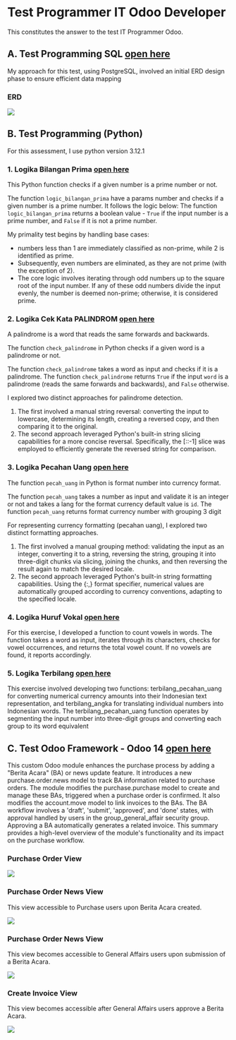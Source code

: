 # Test Programmer IT Odoo Developer

This constitutes the answer to the test IT Programmer Odoo.

## A. Test Programming SQL [open here](https://github.com/arindra97/test_odoo/tree/main/SQL%20Test)

My approach for this test, using PostgreSQL, involved an initial ERD design phase to ensure efficient data mapping

### ERD

<image src="public/image/ERD_SQL_Test.png">

## B. Test Programming (Python)

For this assessment, I use python version 3.12.1

### 1. Logika Bilangan Prima [open here](https://github.com/arindra97/test_odoo/blob/main/Python/1_logic_bilangan_prima.py)

This Python function checks if a given number is a prime number or not.

The function `logic_bilangan_prima` have a params number and checks if a given number is a prime number. It follows the logic below:
The function `logic_bilangan_prima` returns a boolean value - `True` if the input number is a prime number, and `False` if it is not a prime number.

My primality test begins by handling base cases:

-   numbers less than 1 are immediately classified as non-prime, while 2 is identified as prime.
-   Subsequently, even numbers are eliminated, as they are not prime (with the exception of 2).
-   The core logic involves iterating through odd numbers up to the square root of the input number. If any of these odd numbers divide the input evenly, the number is deemed non-prime; otherwise, it is considered prime.

### 2. Logika Cek Kata PALINDROM [open here](https://github.com/arindra97/test_odoo/blob/main/Python/2_check_palindrom_word.py)

A palindrome is a word that reads the same forwards and backwards.

The function `check_palindrome` in Python checks if a given word is a palindrome or not.

The function `check_palindrome` takes a word as input and checks if it is a palindrome.
The function `check_palindrome` returns `True` if the input `word` is a palindrome (reads
the same forwards and backwards), and `False` otherwise.

I explored two distinct approaches for palindrome detection.

1. The first involved a manual string reversal: converting the input to lowercase, determining its length, creating a reversed copy, and then comparing it to the original.
2. The second approach leveraged Python's built-in string slicing capabilities for a more concise reversal. Specifically, the [::-1] slice was employed to efficiently generate the reversed string for comparison.

### 3. Logika Pecahan Uang [open here](https://github.com/arindra97/test_odoo/blob/main/Python/3_logic_pecahan_uang.py)

The function `pecah_uang` in Python is format number into currency format.

The function `pecah_uang` takes a number as input and validate it is an integer or not and takes a lang for the format currency default value is `id`.
The function `pecah_uang` returns format currency number with grouping 3 digit

For representing currency formatting (pecahan uang), I explored two distinct formatting approaches.

1. The first involved a manual grouping method: validating the input as an integer, converting it to a string, reversing the string, grouping it into three-digit chunks via slicing, joining the chunks, and then reversing the result again to match the desired locale.
2. The second approach leveraged Python's built-in string formatting capabilities. Using the {:,} format specifier, numerical values are automatically grouped according to currency conventions, adapting to the specified locale.

### 4. Logika Huruf Vokal [open here](https://github.com/arindra97/test_odoo/blob/main/Python/4_logic_huruf_vokal.py)

For this exercise, I developed a function to count vowels in words. The function takes a word as input, iterates through its characters, checks for vowel occurrences, and returns the total vowel count. If no vowels are found, it reports accordingly.

### 5. Logika Terbilang [open here](https://github.com/arindra97/test_odoo/blob/main/Python/5_logic_terbilang.py)

This exercise involved developing two functions: terbilang_pecahan_uang for converting numerical currency amounts into their Indonesian text representation, and terbilang_angka for translating individual numbers into Indonesian words. The terbilang_pecahan_uang function operates by segmenting the input number into three-digit groups and converting each group to its word equivalent

## C. Test Odoo Framework - Odoo 14 [open here](https://github.com/arindra97/test_odoo/tree/main/custom_purchase)

This custom Odoo module enhances the purchase process by adding a "Berita Acara" (BA) or news update feature. It introduces a new purchase.order.news model to track BA information related to purchase orders. The module modifies the purchase.purchase model to create and manage these BAs, triggered when a purchase order is confirmed. It also modifies the account.move model to link invoices to the BAs. The BA workflow involves a 'draft', 'submit', 'approved', and 'done' states, with approval handled by users in the group_general_affair security group. Approving a BA automatically generates a related invoice. This summary provides a high-level overview of the module's functionality and its impact on the purchase workflow.

### Purchase Order View

<image src="public/image/purchase_order_view.png">

### Purchase Order News View

This view accessible to Purchase users upon Berita Acara created.

<image src="public/image/purchase_order_news_view.png">

### Purchase Order News View

This view becomes accessible to General Affairs users upon submission of a Berita Acara.

<image src="public/image/view_approve_group_ga.png">

### Create Invoice View

This view becomes accessible after General Affairs users approve a Berita Acara.

<image src="public/image/view_approve_create_invoice.png">
